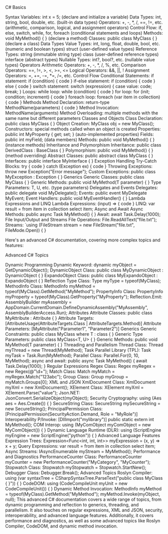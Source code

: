 
C# Basics

Syntax
Variables: int x = 5; (declare and initialize a variable)
Data Types: int, string, bool, double, etc. (built-in data types)
Operators: +, -, *, /, ==, !=, etc. (arithmetic, comparison, logical, and assignment operators)
Control Flow: if, else, switch, while, for, foreach (conditional statements and loops)
Methods: void MyMethod() { } (declare a method)
Classes: public class MyClass { } (declare a class)
Data Types
Value Types:
int, long, float, double, bool, etc. (numeric and boolean types)
struct (user-defined value types)
Reference Types:
string (immutable string type)
class (user-defined reference types)
interface (abstract types)
Nullable Types: int?, bool?, etc. (nullable value types)
Operators
Arithmetic Operators: +, -, *, /, %, etc.
Comparison Operators: ==, !=, >, <, >=, <=
Logical Operators: &&, ||, !
Assignment Operators: =, +=, -=, *=, /=, etc.
Control Flow
Conditional Statements:
if statement: if (condition) { code }
if-else statement: if (condition) { code } else { code }
switch statement: switch (expression) { case value: code; break; }
Loops:
while loop: while (condition) { code }
for loop: for (init; condition; increment) { code }
foreach loop: foreach (var item in collection) { code }
Methods
Method Declaration: return-type MethodName(parameters) { code }
Method Invocation: MethodName(arguments)
Method Overloading: multiple methods with the same name but different parameters
Classes and Objects
Class Declaration: public class MyClass { }
Object Creation: MyClass obj = new MyClass();
Constructors: special methods called when an object is created
Properties: public int MyProperty { get; set; } (auto-implemented properties)
Fields: public int myField; (data members)
Methods: public void MyMethod() { } (instance methods)
Inheritance and Polymorphism
Inheritance: public class DerivedClass : BaseClass { }
Polymorphism: public void MyMethod() { } (method overriding)
Abstract Classes: public abstract class MyClass { }
Interfaces: public interface MyInterface { }
Exception Handling
Try-Catch Blocks: try { code } catch (Exception ex) { code }
Throwing Exceptions: throw new Exception("Error message");
Custom Exceptions: public class MyException : Exception { }
Generics
Generic Classes: public class MyClass<T> { }
Generic Methods: public void MyMethod<T>(T parameter) { }
Type Parameters: T, U, etc. (type parameters)
Delegates and Events
Delegates: public delegate void MyDelegate();
Events: public event MyDelegate MyEvent;
Event Handlers: public void MyEventHandler() { }
Lambda Expressions and LINQ
Lambda Expressions: (input) => { code }
LINQ: var result = from item in collection select item;
Async and Await
Async Methods: public async Task MyMethod() { }
Await: await Task.Delay(1000);
File Input/Output and Streams
File Operations: File.ReadAllText("file.txt");
Streams: `using (FileStream stream = new FileStream("file.txt", FileMode.Open)) { }


Here's an advanced C# documentation, covering more complex topics and features:

Advanced C# Topics

Dynamic Programming
Dynamic Keyword: dynamic myObject = GetDynamicObject();
DynamicObject Class: public class MyDynamicObject : DynamicObject { }
ExpandoObject Class: public class MyExpandoObject : ExpandoObject { }
Reflection
Type Class: Type myType = typeof(MyClass);
MethodInfo Class: MethodInfo myMethod = typeof(MyClass).GetMethod("MyMethod");
PropertyInfo Class: PropertyInfo myProperty = typeof(MyClass).GetProperty("MyProperty");
Reflection.Emit: AssemblyBuilder myAssembly = AppDomain.CurrentDomain.DefineDynamicAssembly("MyAssembly", AssemblyBuilderAccess.Run);
Attributes
Attribute Classes: public class MyAttribute : Attribute { }
Attribute Targets: [AttributeUsage(AttributeTargets.Class | AttributeTargets.Method)]
Attribute Parameters: [MyAttribute("Parameter1", "Parameter2")]
Generics
Generic Constraints: public class MyClass<T> where T : class { }
Generic Type Parameters: public class MyClass<T, U> { }
Generic Methods: public void MyMethod<T>(T parameter) { }
Threading and Parallelism
Thread Class: Thread myThread = new Thread(MyMethod);
Task Parallel Library (TPL): Task myTask = Task.Run(MyMethod);
Parallel Class: Parallel.For(0, 10, MyMethod);
async and await: public async Task MyMethod() { await Task.Delay(1000); }
Regular Expressions
Regex Class: Regex myRegex = new Regex(@"\d+");
Match Class: Match myMatch = myRegex.Match("123abc");
Group Class: Group myGroup = myMatch.Groups[0];
XML and JSON
XmlDocument Class: XmlDocument myXml = new XmlDocument();
XElement Class: XElement myXml = XElement.Parse("<root><element>value</element></root>");
Json.NET: JsonConvert.SerializeObject(myObject);
Security
Cryptography: using (Aes aes = Aes.Create()) { }
SecureString Class: SecureString mySecureString = new SecureString();
PrincipalPermission Class: [PrincipalPermission(SecurityAction.Demand, Role = "MyRole")]
Interoperability
P/Invoke: [DllImport("mylibrary")] public static extern int MyMethod();
COM Interop: using (MyComObject myComObject = new MyComObject()) { }
Dynamic Language Runtime (DLR): using (ScriptEngine myEngine = new ScriptEngine("python")) { }
Advanced Language Features
Expression Trees: Expression<Func<int, int, int>> myExpression = (x, y) => x + y;
Query Expressions: var result = from item in collection select item;
Async Streams: IAsyncEnumerable<int> myStream = MyMethod();
Performance and Diagnostics
PerformanceCounter Class: PerformanceCounter myCounter = new PerformanceCounter("MyCategory", "MyCounter");
Stopwatch Class: Stopwatch myStopwatch = Stopwatch.StartNew();
Debugger Class: Debugger.Break();
Advanced Topics
Roslyn Compiler: using (var syntaxTree = CSharpSyntaxTree.ParseText("public class MyClass { }")) { }
CodeDOM: using (CodeCompileUnit myUnit = new CodeCompileUnit()) { }
Dynamic Method Invocation: MethodInfo myMethod = typeof(MyClass).GetMethod("MyMethod"); myMethod.Invoke(myObject, null);
This advanced C# documentation covers a wide range of topics, from dynamic programming and reflection to generics, threading, and parallelism. It also touches on regular expressions, XML and JSON, security, interoperability, and advanced language features. Additionally, it covers performance and diagnostics, as well as some advanced topics like Roslyn Compiler, CodeDOM, and dynamic method invocation.
